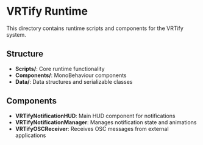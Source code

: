 # VRTify Runtime

This directory contains runtime scripts and components for the VRTify system.

## Structure

- **Scripts/**: Core runtime functionality
- **Components/**: MonoBehaviour components
- **Data/**: Data structures and serializable classes

## Components

- **VRTifyNotificationHUD**: Main HUD component for notifications
- **VRTifyNotificationManager**: Manages notification state and animations
- **VRTifyOSCReceiver**: Receives OSC messages from external applications
